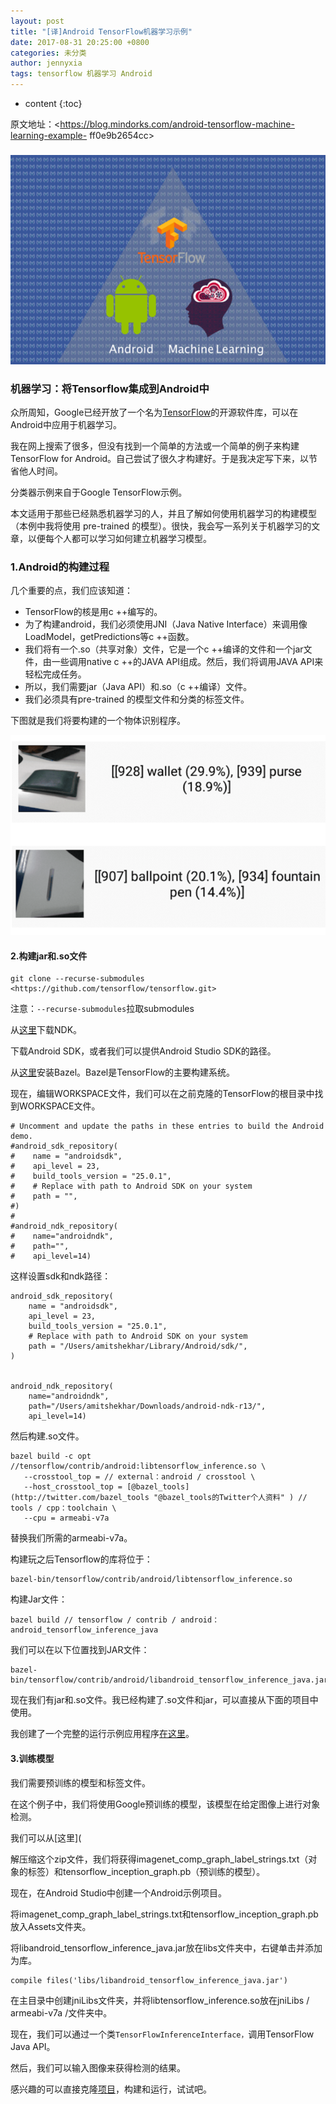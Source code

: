 ```yaml
---
layout: post
title: "[译]Android TensorFlow机器学习示例"
date: 2017-08-31 20:25:00 +0800
categories: 未分类
author: jennyxia
tags: tensorflow 机器学习 Android
---
```


* content
{:toc}



原文地址：<https://blog.mindorks.com/android-tensorflow-machine-learning-example-
ff0e9b2654cc>

<!--more-->
###
![](/image/yi_android_tensorflow_ji_qi_xue_xi_shi_li/ddbbcacf495f4b2dee33840141469dfec7af4a3ef5eff22f4ff505a9d35d41a0)

### 机器学习：将Tensorflow集成到Android中

众所周知，Google已经开放了一个名为[TensorFlow](https://www.tensorflow.org/)的开源软件库，可以在Android中应用于机器学习。

我在网上搜索了很多，但没有找到一个简单的方法或一个简单的例子来构建TensorFlow for
Android。自己尝试了很久才构建好。于是我决定写下来，以节省他人时间。

分类器示例来自于Google TensorFlow示例。

本文适用于那些已经熟悉机器学习的人，并且了解如何使用机器学习的构建模型（本例中我将使用 pre-trained
的模型）。很快，我会写一系列关于机器学习的文章，以便每个人都可以学习如何建立机器学习模型。

### 1.Android的构建过程

几个重要的点，我们应该知道：

  * TensorFlow的核是用c ++编写的。
  * 为了构建android，我们必须使用JNI（Java Native Interface）来调用像LoadModel，getPredictions等c ++函数。
  * 我们将有一个.so（共享对象）文件，它是一个c ++编译的文件和一个jar文件，由一些调用native c ++的JAVA API组成。然后，我们将调用JAVA API来轻松完成任务。
  * 所以，我们需要jar（Java API）和.so（c ++编译）文件。
  * 我们必须具有pre-trained 的模型文件和分类的标签文件。

下图就是我们将要构建的一个物体识别程序。

![](/image/yi_android_tensorflow_ji_qi_xue_xi_shi_li/f0da7558ee38c63d52c3eff73623b3a1698459677ebc78726987153962a25a42)

#### 2.构建jar和.so文件

    
    
    git clone --recurse-submodules   <https://github.com/tensorflow/tensorflow.git>

注意：`--recurse-submodules`拉取submodules

从[这里](
downloads)下载NDK。[](
#ndk-12b-downloads)

下载Android SDK，或者我们可以提供Android Studio SDK的路径。

从[这里](https://bazel.build/versions/master/docs/install.html)安装Bazel。Bazel是TensorFlow的主要构建系统。[](https://bazel.build/versions/master/docs/install.html)

现在，编辑WORKSPACE文件，我们可以在之前克隆的TensorFlow的根目录中找到WORKSPACE文件。

    
    
    # Uncomment and update the paths in these entries to build the Android demo.  
    #android_sdk_repository(  
    #    name = "androidsdk",  
    #    api_level = 23,  
    #    build_tools_version = "25.0.1",  
    #    # Replace with path to Android SDK on your system  
    #    path = "",  
    #)  
    #  
    #android_ndk_repository(  
    #    name="androidndk",  
    #    path="",  
    #    api_level=14)

这样设置sdk和ndk路径：

    
    
    android_sdk_repository(  
        name = "androidsdk",  
        api_level = 23,  
        build_tools_version = "25.0.1",  
        # Replace with path to Android SDK on your system  
        path = "/Users/amitshekhar/Library/Android/sdk/",  
    )
    
    
    android_ndk_repository(  
        name="androidndk",  
        path="/Users/amitshekhar/Downloads/android-ndk-r13/",  
        api_level=14)

然后构建.so文件。

    
    
    bazel build -c opt //tensorflow/contrib/android:libtensorflow_inference.so \   
       --crosstool_top = // external：android / crosstool \   
       --host_crosstool_top = [@bazel_tools](http://twitter.com/bazel_tools "@bazel_tools的Twitter个人资料" ) // tools / cpp：toolchain \   
       --cpu = armeabi-v7a

替换我们所需的armeabi-v7a。

构建玩之后Tensorflow的库将位于：

    
    
    bazel-bin/tensorflow/contrib/android/libtensorflow_inference.so

构建Jar文件：

    
    
    bazel build // tensorflow / contrib / android：android_tensorflow_inference_java

我们可以在以下位置找到JAR文件：

    
    
    bazel-bin/tensorflow/contrib/android/libandroid_tensorflow_inference_java.jar

现在我们有jar和.so文件。我已经构建了.so文件和jar，可以直接从下面的项目中使用。

我创建了一个完整的运行示例应用程序[在这里](https://github.com/MindorksOpenSource/AndroidTensorFlowMachineLearningExample)。

#### 3.训练模型

我们需要预训练的模型和标签文件。

在这个例子中，我们将使用Google预训练的模型，该模型在给定图像上进行对象检测。

我们可以从[这里](

解压缩这个zip文件，我们将获得imagenet_comp_graph_label_strings.txt（对象的标签）和tensorflow_inception_graph.pb（预训练的模型）。

现在，在Android Studio中创建一个Android示例项目。

将imagenet_comp_graph_label_strings.txt和tensorflow_inception_graph.pb放入Assets文件夹。

将libandroid_tensorflow_inference_java.jar放在libs文件夹中，右键单击并添加为库。

    
    
    compile files('libs/libandroid_tensorflow_inference_java.jar')

在主目录中创建jniLibs文件夹，并将libtensorflow_inference.so放在jniLibs / armeabi-v7a /文件夹中。

现在，我们可以通过一个类`TensorFlowInferenceInterface，`调用TensorFlow Java API。

然后，我们可以输入图像来获得检测的结果。

感兴趣的可以直接克隆[项目](https://github.com/MindorksOpenSource/AndroidTensorFlowMachineLearningExample)，构建和运行，试试吧。


